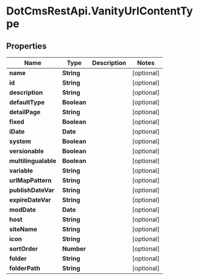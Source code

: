 # DotCmsRestApi.VanityUrlContentType

## Properties

Name | Type | Description | Notes
------------ | ------------- | ------------- | -------------
**name** | **String** |  | [optional] 
**id** | **String** |  | [optional] 
**description** | **String** |  | [optional] 
**defaultType** | **Boolean** |  | [optional] 
**detailPage** | **String** |  | [optional] 
**fixed** | **Boolean** |  | [optional] 
**iDate** | **Date** |  | [optional] 
**system** | **Boolean** |  | [optional] 
**versionable** | **Boolean** |  | [optional] 
**multilingualable** | **Boolean** |  | [optional] 
**variable** | **String** |  | [optional] 
**urlMapPattern** | **String** |  | [optional] 
**publishDateVar** | **String** |  | [optional] 
**expireDateVar** | **String** |  | [optional] 
**modDate** | **Date** |  | [optional] 
**host** | **String** |  | [optional] 
**siteName** | **String** |  | [optional] 
**icon** | **String** |  | [optional] 
**sortOrder** | **Number** |  | [optional] 
**folder** | **String** |  | [optional] 
**folderPath** | **String** |  | [optional] 


